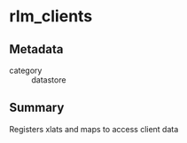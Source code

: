 # rlm_clients
## Metadata
<dl>
  <dt>category</dt><dd>datastore</dd>
</dl>

## Summary
Registers xlats and maps to access client data
